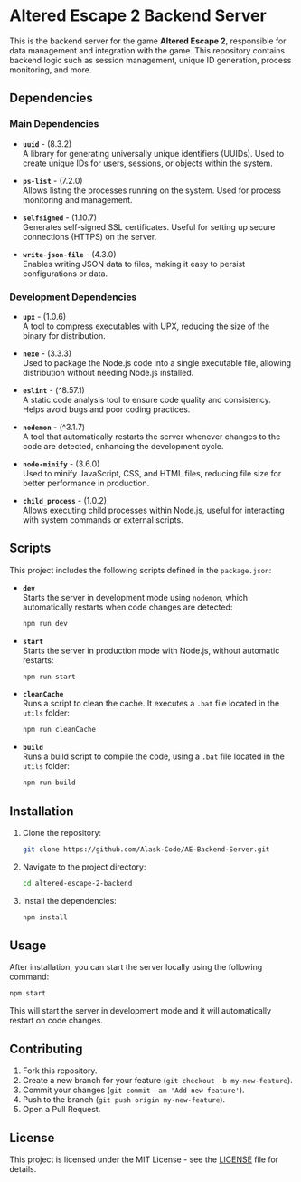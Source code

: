 # Altered Escape 2 Backend Server

This is the backend server for the game **Altered Escape 2**, responsible for data management and integration with the game. This repository contains backend logic such as session management, unique ID generation, process monitoring, and more.

## Dependencies

### Main Dependencies

- **`uuid`** -  (8.3.2)  
  A library for generating universally unique identifiers (UUIDs). Used to create unique IDs for users, sessions, or objects within the system.

- **`ps-list`** -  (7.2.0)  
  Allows listing the processes running on the system. Used for process monitoring and management.

- **`selfsigned`** -  (1.10.7)  
  Generates self-signed SSL certificates. Useful for setting up secure connections (HTTPS) on the server.

- **`write-json-file`** -  (4.3.0)  
  Enables writing JSON data to files, making it easy to persist configurations or data.

### Development Dependencies

- **`upx`** -  (1.0.6)  
  A tool to compress executables with UPX, reducing the size of the binary for distribution.

- **`nexe`** -  (3.3.3)  
  Used to package the Node.js code into a single executable file, allowing distribution without needing Node.js installed.

- **`eslint`** -  (^8.57.1)  
  A static code analysis tool to ensure code quality and consistency. Helps avoid bugs and poor coding practices.

- **`nodemon`** -  (^3.1.7)  
  A tool that automatically restarts the server whenever changes to the code are detected, enhancing the development cycle.

- **`node-minify`** -  (3.6.0)  
  Used to minify JavaScript, CSS, and HTML files, reducing file size for better performance in production.

- **`child_process`** -  (1.0.2)  
  Allows executing child processes within Node.js, useful for interacting with system commands or external scripts.

## Scripts

This project includes the following scripts defined in the `package.json`:

- **`dev`**  
  Starts the server in development mode using `nodemon`, which automatically restarts when code changes are detected:
  ```bash
  npm run dev
  ```

- **`start`**  
  Starts the server in production mode with Node.js, without automatic restarts:
  ```bash
  npm run start
  ```

- **`cleanCache`**  
  Runs a script to clean the cache. It executes a `.bat` file located in the `utils` folder:
  ```bash
  npm run cleanCache
  ```

- **`build`**  
  Runs a build script to compile the code, using a `.bat` file located in the `utils` folder:
  ```bash
  npm run build
  ```

## Installation

1. Clone the repository:
   ```bash
   git clone https://github.com/Alask-Code/AE-Backend-Server.git
   ```

2. Navigate to the project directory:
   ```bash
   cd altered-escape-2-backend
   ```

3. Install the dependencies:
   ```bash
   npm install
   ```

## Usage

After installation, you can start the server locally using the following command:

```bash
npm start
```

This will start the server in development mode and it will automatically restart on code changes.

## Contributing

1. Fork this repository.
2. Create a new branch for your feature (`git checkout -b my-new-feature`).
3. Commit your changes (`git commit -am 'Add new feature'`).
4. Push to the branch (`git push origin my-new-feature`).
5. Open a Pull Request.

## License

This project is licensed under the MIT License - see the [LICENSE](LICENSE) file for details.